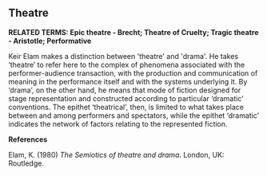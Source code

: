 ## Theatre

**RELATED TERMS: Epic theatre - Brecht; Theatre of Cruelty; Tragic theatre - Aristotle; Performative**

Keir Elam makes a distinction between 'theatre' and 'drama'. He takes ‘theatre’ to refer here to the complex of phenomena associated with the performer-audience transaction, with the production and communication of meaning in the performance itself and with the systems underlying it. By ‘drama’, on the other hand, he means that mode of fiction designed for stage representation and constructed according to particular ‘dramatic’ conventions. The epithet ‘theatrical’, then, is limited to what takes place between and among performers and spectators, while the epithet ‘dramatic’ indicates the network of factors relating to the represented fiction.

**References**

Elam, K. (1980) _The Semiotics of theatre and drama_. London, UK: Routledge.
